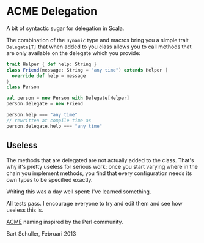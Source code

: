 # ACME Delegation

A bit of syntactic sugar for delegation in Scala.

The combination of the `Dynamic` type and macros bring you a simple trait `Delegate[T]`
that when added to you class allows you to call methods that are only available on
the delegate which you provide:

```scala
trait Helper { def help: String }
class Friend(message: String = "any time") extends Helper {
  override def help = message
}
class Person

val person = new Person with Delegate[Helper]
person.delegate = new Friend

person.help === "any time"
// rewritten at compile time as
person.delegate.help === "any time"
```

## Useless

The methods that are delegated are not actually added to the class.
That's why it's pretty useless for serious work: once you start
varying where in the chain you implement methods, you find that every configuration
needs its own types to be specified exactly.

Writing this was a day well spent: I've learned something.

All tests pass. I encourage everyone to try and edit them and see how useless this is.

[ACME](http://search.cpan.org/search?query=Acme&mode=module) naming inspired by the
Perl community.


Bart Schuller, Februari 2013
